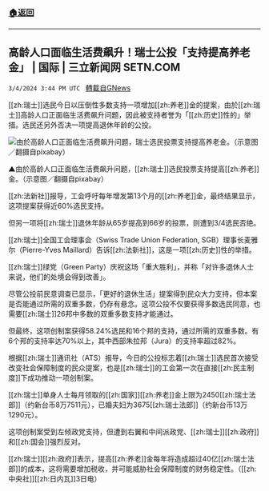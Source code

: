 ###  [:house:返回](README.md)
---


## 高龄人口面临生活费飙升！瑞士公投「支持提高养老金」 | 国际 | 三立新闻网  SETN.COM
`3/4/2024 3:44 PM UTC ` [轉載自GNews](https://gnews.org/articles/2364246)

[[zh:瑞士]]选民今日以压倒性多数支持一项增加[[zh:养老]]金的提案，由於[[zh:瑞士]]高龄人口正面临生活费飙升问题，因此被支持者誉为「[[zh:历史]]性的」举措。选民还另外否决一项提高退休年龄的公投。

![由於高龄人口正面临生活费飙升问题，瑞士选民投票支持提高养老金。（示意图／翻摄自pixabay）](https://attach.setn.com/newsimages/2018/07/04/1429998-PH.jpg "由於高龄人口正面临生活费飙升问题，瑞士选民投票支持提高养老金。（示意图／翻摄自pixabay）")

▲由於高龄人口正面临生活费飙升问题，[[zh:瑞士]]选民投票支持提高[[zh:养老]]金。（示意图／翻摄自pixabay）

[[zh:法新社]]报导，工会呼吁每年增发第13个月的[[zh:养老]]金，最终结果显示，这项提案获得近60%选民支持。

但另一项将[[zh:瑞士]]退休年龄从65岁提高到66岁的投票，则遭到3/4选民否绝。

[[zh:瑞士]]全国工会理事会（Swiss Trade Union Federation, SGB）理事长麦雅尔（Pierre-Yves Maillard）告诉[[zh:法新社]]，这是一项[[zh:历史]]性的举措。

[[zh:瑞士]]绿党（Green Party）庆祝这场「重大胜利」，并称「对许多退休人士来说，他们的处境会得到改善」。

尽管公投前民意调查已显示，「更好的退休生活」提案得到民众大力支持，但本案是否能通过所需的双重多数，仍存有悬念。这项公投不仅要获得多数选民同意，也需要[[zh:瑞士]]26邦中多数的双重多数支持才能通过。

但最终，这项创制案获得58.24%选民和16个邦的支持，通过所需的双重多数。有6个邦的支持率达70%以上，其中西部朱拉邦（Jura）的支持率超过82%。

根据[[zh:瑞士]]通讯社（ATS）报导，今日的公投标志着[[zh:瑞士]]选民首次接受改变社会保障制度的民众提案，也是[[zh:瑞士]]的工会第一次在直接[[zh:民主制度]]下成功推动一项创制案。

[[zh:瑞士]]单身人士每月领取的[[zh:国家]][[zh:养老]]金上限为2450[[zh:瑞士法郎]]（约新台币8万7511元），已婚夫妇为3675[[zh:瑞士法郎]]（约新台币13万1290元）。

这项创制案受到左倾政党支持，但遭到右翼和中间派政党、[[zh:瑞士]][[zh:政府]]和[[zh:国会]]强烈反对。

[[zh:瑞士]][[zh:政府]]表示，提高[[zh:养老]]金每年将造成超过40亿[[zh:瑞士法郎]]的成本，这将需要增加税收，并可能威胁社会保障制度的财务稳定性。（[[zh:中央社]][[zh:日内瓦]]3日电）

